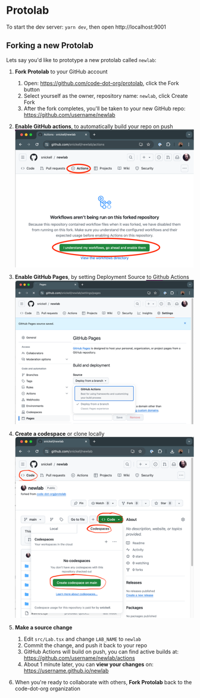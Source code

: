 # Protolab

To start the dev server: `yarn dev`, then open http://localhost:9001

## Forking a new Protolab

Lets say you'd like to prototype a new protolab called `newlab`:

1. **Fork Protolab** to your GitHub account
   1. Open: https://github.com/code-dot-org/protolab, click the Fork button
   1. Select yourself as the owner, repository name: `newlab`, click Create Fork
   1. After the fork completes, you'll be taken to your new GitHub repo: https://github.com/username/newlab

1. **Enable GitHub actions**, to automatically build your repo on push
  ![Enable Github Actions](./docs/img/enable-github-actions.png)

1. **Enable GitHub Pages**, by setting Deployment Source to Github Actions
  ![Enable Github Pages](./docs/img/enable-github-pages.png)

1. **Create a codespace** or clone locally
  ![Create Codespace](./docs/img/create-codespace.png)

1. **Make a source change**
   1. Edit `src/Lab.tsx` and change `LAB_NAME` to `newlab`
   1. Commit the change, and push it back to your repo
   1. GitHub Actions will build on push, you can find active builds at: https://github.com/username/newlab/actions
   1. About 1 minute later, you can **view your changes** on: https://username.github.io/newlab

1. When you're ready to collaborate with others, **Fork Protolab** back to the code-dot-org organization